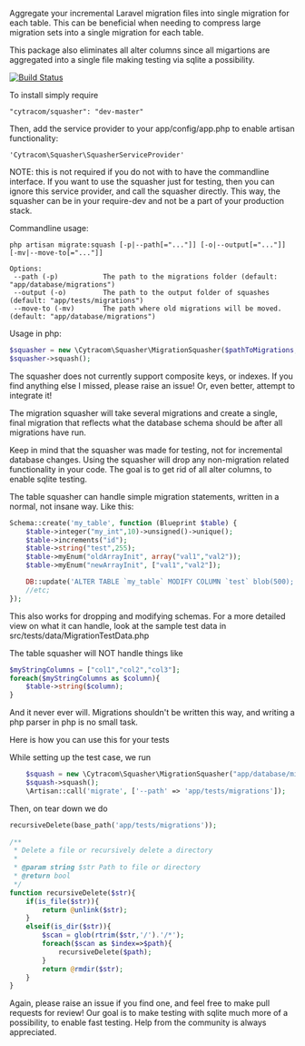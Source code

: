 Aggregate your incremental Laravel migration files into single migration for each table. This can be beneficial when needing to compress large migration sets into a single migration for each table. 

This package also eliminates all alter columns since all migartions are aggregated into a single file making testing via sqlite a possibility.

[![Build Status](https://travis-ci.org/Cytracom/laravel-migration-squasher.png)](https://travis-ci.org/Cytracom/laravel-migration-squasher)

To install simply require 
```
"cytracom/squasher": "dev-master"
```
Then, add the service provider to your app/config/app.php to enable artisan functionality:
```
'Cytracom\Squasher\SquasherServiceProvider'
```
NOTE: this is not required if you do not with to have the commandline interface.  If you want to use the squasher just for testing, then you can ignore this service provider, and call the squasher directly.  This way, the squasher can be in your require-dev and not be a part of your production stack.



Commandline usage:
```
php artisan migrate:squash [-p|--path[="..."]] [-o|--output[="..."]] [-mv|--move-to[="..."]]                                                      
                                                                                                                                  
Options:                                                                                                                 
 --path (-p)           The path to the migrations folder (default: "app/database/migrations")                             
 --output (-o)         The path to the output folder of squashes (default: "app/tests/migrations")
 --move-to (-mv)       The path where old migrations will be moved. (default: "app/database/migrations")      
```


Usage in php: 
```php
$squasher = new \Cytracom\Squasher\MigrationSquasher($pathToMigrations, $outputForSquashedMigrations [, $moveOldToThisPath = null]);
$squasher->squash();
```


The squasher does not currently support composite keys, or indexes.  If you find anything else I missed, please raise an issue! Or, even better, attempt to integrate it!

The migration squasher will take several migrations and create a single, final migration that reflects what the database schema should be after all migrations have run.

Keep in mind that the squasher was made for testing, not for incremental database changes.  Using the squasher will drop any non-migration related functionality in your code.  The goal is to get rid of all alter columns, to enable sqlite testing.

The table squasher can handle simple migration statements, written in a normal, not insane way. Like this:

```php
Schema::create('my_table', function (Blueprint $table) {
    $table->integer("my_int",10)->unsigned()->unique();
    $table->increments("id");
    $table->string("test",255);
    $table->myEnum("oldArrayInit", array("val1","val2"));
    $table->myEnum("newArrayInit", ["val1","val2"]);

    DB::update('ALTER TABLE `my_table` MODIFY COLUMN `test` blob(500);');
    //etc;
});
```
This also works for dropping and modifying schemas.  For a more detailed view on what it can handle, look at the sample test data in src/tests/data/MigrationTestData.php

The table squasher will NOT handle things like
```php
$myStringColumns = ["col1","col2","col3"];
foreach($myStringColumns as $column){
    $table->string($column);
}
```
And it never ever will.  Migrations shouldn't be written this way, and writing a php parser in php is no small task.


Here is how you can use this for your tests

While setting up the test case, we run

```php
    $squash = new \Cytracom\Squasher\MigrationSquasher("app/database/migrations", "app/tests/migrations");
    $squash->squash();
    \Artisan::call('migrate', ['--path' => 'app/tests/migrations']);
```
Then, on tear down we do
```php
recursiveDelete(base_path('app/tests/migrations'));
    
/**
 * Delete a file or recursively delete a directory
 *
 * @param string $str Path to file or directory
 * @return bool
 */
function recursiveDelete($str){
    if(is_file($str)){
        return @unlink($str);
    }
    elseif(is_dir($str)){
        $scan = glob(rtrim($str,'/').'/*');
        foreach($scan as $index=>$path){
            recursiveDelete($path);
        }
        return @rmdir($str);
    }
}
```
Again, please raise an issue if you find one, and feel free to make pull requests for review!  Our goal is to make testing with sqlite much more of a possibility, to enable fast testing.  Help from the community is always appreciated.
